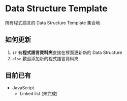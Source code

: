 # Data Structure Template

所有程式語言的 Data Structure Template 集合地

## 如何更新

1. `if` 有**程式語言資料夾**直接在裡面更新新的 Data Structure
1. `else` 歡迎添加新的程式語言資料夾

## 目前已有

* JavaScript
  * Linked list (未完成)
